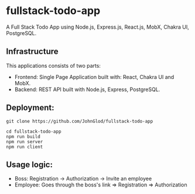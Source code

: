 # fullstack-todo-app
A Full Stack Todo App using Node.js, Express.js, React.js, MobX, Chakra UI, PostgreSQL.

## Infrastructure
This applications consists of two parts:

- Frontend: Single Page Application built with: React, Chakra UI and MobX.
- Backend: REST API built with Node.js, Express, PostgreSQL.

## Deployment:

```
git clone https://github.com/JohnGlod/fullstack-todo-app

cd fullstack-todo-app
npm run build
npm run server
npm run client

```

## Usage logic:
- Boss: Registration -> Authorization -> Invite an employee
- Employee: Goes through the boss's link => Registration => Authorization